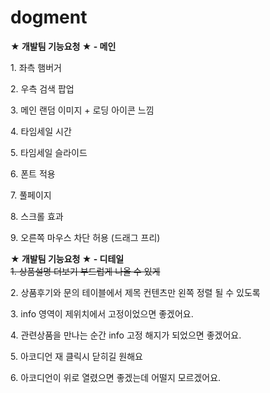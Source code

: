 # dogment

<div><strong>★ 개발팀 기능요청 ★ - 메인</strong></div>
<p>1. 좌측 햄버거</p>
<p>2. 우측 검색 팝업</p>
<p>3. 메인 랜덤 이미지 + 로딩 아이콘 느낌</p>
<p>4. 타임세일 시간</p>
<p>5. 타임세일 슬라이드</p>
<p>6. 폰트 적용</p>
<p>7. 풀페이지</p>
<p>8. 스크롤 효과</p>
<p>9. 오른쪽 마우스 차단 허용 (드래그 프리)</p>


<div><strong>★ 개발팀 기능요청 ★ - 디테일</strong></div>
<s>1. 상품설명 더보기 부드럽게 나올 수 있게</s>
<p>2. 상품후기와 문의 테이블에서 제목 컨텐츠만 왼쪽 정렬 될 수 있도록</p>
<p>3. info 영역이 제위치에서 고정이었으면 좋겠어요.</p>
<p>4. 관련상품을 만나는 순간 info 고정 해지가 되었으면 좋겠어요.</p>
<p>5. 아코디언 재 클릭시  닫히길 원해요</p>
<p>6. 아코디언이 위로 열렸으면 좋겠는데 어떨지 모르겠어요.</p>

